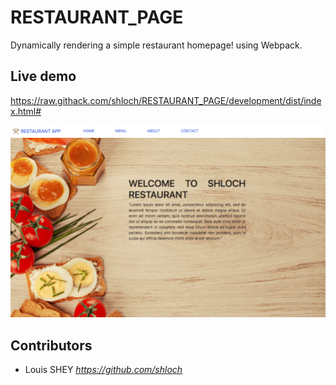 # RESTAURANT_PAGE

Dynamically rendering a simple restaurant homepage! using Webpack.


## Live demo

https://raw.githack.com/shloch/RESTAURANT_PAGE/development/dist/index.html#

![alt text](https://github.com/shloch/RESTAURANT_PAGE/blob/development/dist/assets/restaurant_screenshot.png)

## Contributors

- Louis SHEY _https://github.com/shloch_
